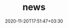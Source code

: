 ---
title: "news"
date: 2020-11-20T17:51:47+03:30
draft: false
headless: true

# all icons by [feathericons.com](https://https://feathericons.com//) are supported
show_news_icons: true
default_news_icon: "file-text"

num_news: 5

news_items:
- text: "Join Cyberspace International Governance Research Center, Fudan University as a faculty"
  extra_text: "Dec 2022."
  date: 2022-12-06
- text: "Win ACM SIGSAC China Doctoral Dissertation Award."
  extra_text: "Nov 2022."
  date: 2022-11-29
- text: "Present our paper [Analyzing Ground-Truth Data of Mobile Gambling Scams](https://www.xiaojingliao.com/uploads/9/7/0/2/97024238/oakland22-gambling_scam_apps.pdf) on IEEE S&P(Oakland) 22!"
  extra_text: "May 2022."
  date: 2022-05-26
- text: "Successfully defense my Ph.D. thesis! What a Big Day!"
  extra_text: "May 2022."
  date: 2022-05-18
# - text: "How to deploy in the era of cloud services?"
#   link: https://https://feathericons.com//
#   extra_text: "Software Engineering Daily Podcast, Feb. 2021."
#   date: 2022-11-20
# - text: "Past, present and future of decentralized computing"
#   link: https://https://feathericons.com//
#   extra_text: "The New York Times, Feb. 2020."
#   date: 2021-11-20
# - text: "How to give a communicative research talk?"
#   link: "/en/talks/how-to-give-a-communicative-research-talk/"
#   extra_text: "Software Engineering Daily Podcast, Jan. 2020."
#   icon: "youtube"
#   date: 2020-11-20
# - text: "The new era of software engineering"
#   link: https://https://feathericons.com//
#   extra_text: "Software Engineering Daily Podcast, Jan. 2020."
#   icon: "youtube"
#   date: 2020-11-20
# - text: "How to write a good paper?"
#   link: https://https://feathericons.com//
#   extra_text: "HotOS'19."
#   icon: "youtube"
#   date: 2020-11-20
---